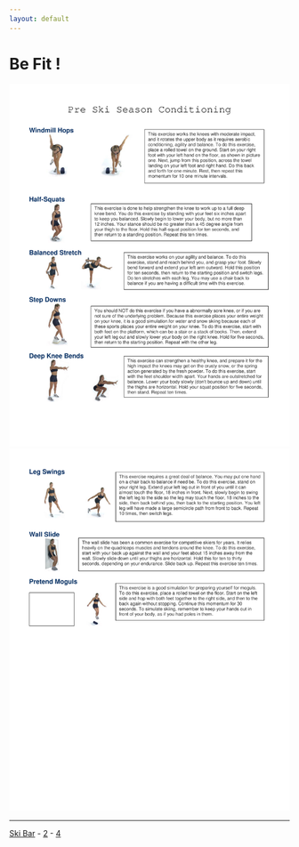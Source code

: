 ```yaml
---
layout: default
---
```

# Be Fit !

![prépar](prep1.png)
![prépar](prep2.png)

---

[Ski Bar](./) - [2](./page2.md)  - [4](./page4.md) 
